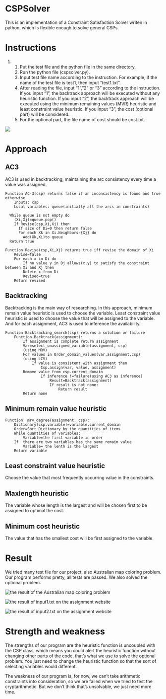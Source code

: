 # CSPSolver
This is an implementation of a Constraint Satisfaction Solver writen in python, which   Is flexible enough to solve general CSPs.

# Instructions

1. 1. Put the test file and the python file in the same directory.
   2. Run the python file (cspsolver.py).
   3. Input test file name according to the instruction. For example, if the name of the test file is test1, then input “test1.txt”.
   4. After reading the file, input “1”,”2” or “3” according to the instruction. If you input “1”, the backtrack approach will be executed without any heuristic function. If you input “2”, the backtrack approach will be executed using the minimum remaining values (MVR) heuristic and least constraint value heuristic. If you input “3”, the cost (optional part) will be considered.
   5. For the optional part, the file name of cost should be cost.txt.

![](https://tva1.sinaimg.cn/large/006tNbRwgy1gb04gcx49sj30u011rdkr.jpg)

# Approach

## AC3

AC3 is used in backtracking, maintaining the arc consistency every time a value was assigned.

```
Function AC-3(csp) returns false if an inconsistency is found and true otherwise
	Inputs: csp
	Local variables: queue(initially all the arcs in constraints)

  While queue is not empty do
    (Xi,Xj)=queue.pop()
    If Revise(csp,Xi,Xj) then
      If size of Di=0 then return false
      For each Xk in Xi.Neighbors-{Xj} do
        Add(Xk,Xi)to queue
  Return true
```

```
Function Revise(csp,Xi,Xj) returns true iff revise the domain of Xi
	Revise=false
	For each x in Di do
		If no value y in Dj allows(x,y) to satisfy the constraint between Xi and Xj then
		Delete x from Di
		Revised=true
	Return revised
```

## Backtracking

Backtracking is the main way of researching. In this approach, minimum remain value heuristic is used to choose the variable. Least constraint value heuristic is used to choose the value that will be assigned to the variable. And for each assignment, AC3 is used to inference the availability.

```
Function Backtracking_search(csp) returns a solution or failure
	Function Backtrack(assignment):
		If assignment is complete return assignment
		Var=select_unassigned_variable(assignment, csp)
		(using MRV)
		For values in Order_domain_values(var,assignment,csp)
		(using LCV)
			If value is consistent with assignment then
				Csp.assign(var, value, assignment)
        Remove value from csp.current_domain
				If inference !=failure(using AC3 as inference)
					Result=Backtrack(assignment)
					If result is not none:
						Return result
		Return none
```

## Minimum remain value heuristic

```
Function  mrv_degree(assignment, csp):
	Dictionary[csp.variable]=variable.current_domain
	Order=Sort Dictionary by the quantities of items
	While quantities of variables:
		Variable=the first variable in order
	If  there are two variables has the same remain value
		Variable= the lenth is the largest 
	Return variable
```

## Least constraint value heuristic

Choose the value that most frequently occurring value in the constraints.

## Maxlength heuristic

The variable whose length is the largest and will be chosen first to be assigned to optimal the cost.

## Minimum cost heuristic

The value that has the smallest cost will be first assigned to the variable.

# Result

We tried many test file for our project, also Australian map coloring problem. Our program performs pretty, all tests are passed. We also solved the optional problem.

![the result of the Australian map coloring problem](https://tva1.sinaimg.cn/large/006tNbRwgy1gb04n41ne1j311k06o40t.jpg)

![the result of input1.txt on the assignment website](https://tva1.sinaimg.cn/large/006tNbRwgy1gb04okewypj3140056wg3.jpg)

![the result of input2.txt on the assignment website](https://tva1.sinaimg.cn/large/006tNbRwgy1gb04pvew97j314i04840b.jpg)

# Strength and weakness

The strengths of our program are the heuristic function is uncoupled with the CSP class, which means you could alert the heuristic function without changing other parts of the code, that’s what we use to solve the optional problem. You just need to change the heuristic function so that the sort of selecting variables would different.

The weakness of our program is, for now, we can’t take arithmetic constraints into consideration, so we are failed when we tried to test the cryptarithmetic. But we don’t think that’s unsolvable, we just need more time.

